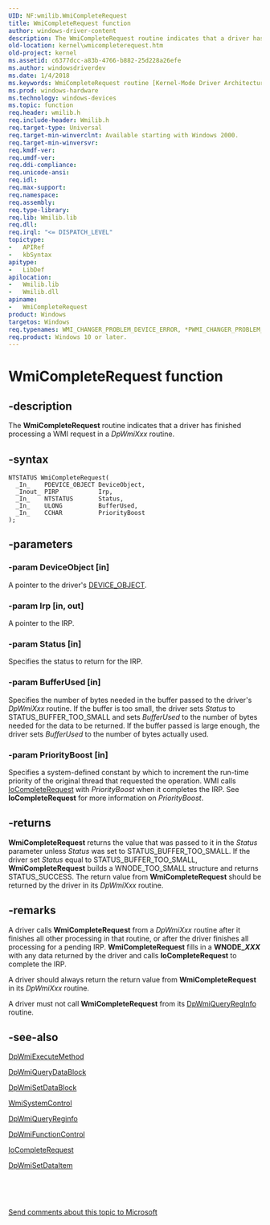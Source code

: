 ```yaml
---
UID: NF:wmilib.WmiCompleteRequest
title: WmiCompleteRequest function
author: windows-driver-content
description: The WmiCompleteRequest routine indicates that a driver has finished processing a WMI request in a DpWmiXxx routine.
old-location: kernel\wmicompleterequest.htm
old-project: kernel
ms.assetid: c6377dcc-a83b-4766-b882-25d228a26efe
ms.author: windowsdriverdev
ms.date: 1/4/2018
ms.keywords: WmiCompleteRequest routine [Kernel-Mode Driver Architecture], WmiCompleteRequest, kernel.wmicompleterequest, wmilib/WmiCompleteRequest, k902_08bc200c-67e2-4806-b744-621f31ec6af3.xml
ms.prod: windows-hardware
ms.technology: windows-devices
ms.topic: function
req.header: wmilib.h
req.include-header: Wmilib.h
req.target-type: Universal
req.target-min-winverclnt: Available starting with Windows 2000.
req.target-min-winversvr: 
req.kmdf-ver: 
req.umdf-ver: 
req.ddi-compliance: 
req.unicode-ansi: 
req.idl: 
req.max-support: 
req.namespace: 
req.assembly: 
req.type-library: 
req.lib: Wmilib.lib
req.dll: 
req.irql: "<= DISPATCH_LEVEL"
topictype:
-	APIRef
-	kbSyntax
apitype:
-	LibDef
apilocation:
-	Wmilib.lib
-	Wmilib.dll
apiname:
-	WmiCompleteRequest
product: Windows
targetos: Windows
req.typenames: WMI_CHANGER_PROBLEM_DEVICE_ERROR, *PWMI_CHANGER_PROBLEM_DEVICE_ERROR
req.product: Windows 10 or later.
---
```


# WmiCompleteRequest function


## -description


The <b>WmiCompleteRequest</b> routine indicates that a driver has finished processing a WMI request in a <i>DpWmiXxx</i> routine.


## -syntax


````
NTSTATUS WmiCompleteRequest(
  _In_    PDEVICE_OBJECT DeviceObject,
  _Inout_ PIRP           Irp,
  _In_    NTSTATUS       Status,
  _In_    ULONG          BufferUsed,
  _In_    CCHAR          PriorityBoost 
);
````


## -parameters




### -param DeviceObject [in]

A pointer to the driver's <a href="..\wdm\ns-wdm-_device_object.md">DEVICE_OBJECT</a>.


### -param Irp [in, out]

A pointer to the IRP. 


### -param Status [in]

Specifies the status to return for the IRP. 


### -param BufferUsed [in]

Specifies the number of bytes needed in the buffer passed to the driver's <i>DpWmiXxx</i> routine. If the buffer is too small, the driver sets <i>Status</i> to STATUS_BUFFER_TOO_SMALL and sets <i>BufferUsed</i> to the number of bytes needed for the data to be returned. If the buffer passed is large enough, the driver sets <i>BufferUsed</i> to the number of bytes actually used. 


### -param PriorityBoost [in]

Specifies a system-defined constant by which to increment the run-time priority of the original thread that requested the operation. WMI calls <a href="..\wdm\nf-wdm-iocompleterequest.md">IoCompleteRequest</a> with <i>PriorityBoost</i> when it completes the IRP. See <b>IoCompleteRequest</b> for more information on <i>PriorityBoost</i>. 


## -returns



<b>WmiCompleteRequest</b> returns the value that was passed to it in the <i>Status</i> parameter unless <i>Status</i> was set to STATUS_BUFFER_TOO_SMALL.  If the driver set <i>Status</i> equal to STATUS_BUFFER_TOO_SMALL, <b>WmiCompleteRequest</b> builds a WNODE_TOO_SMALL structure and returns STATUS_SUCCESS. The return value from <b>WmiCompleteRequest</b> should be returned by the driver in its <i>DpWmiXxx</i> routine.




## -remarks



A driver calls <b>WmiCompleteRequest</b> from a <i>DpWmiXxx</i> routine after it finishes all other processing in that routine, or after the driver finishes all processing for a pending IRP. <b>WmiCompleteRequest</b> fills in a <b>WNODE_<i>XXX</i></b> with any data returned by the driver and calls <b>IoCompleteRequest</b> to complete the IRP.

A driver should always return the return value from <b>WmiCompleteRequest</b> in its <i>DpWmiXxx</i> routine.

A driver must not call <b>WmiCompleteRequest</b> from its <a href="..\wmilib\nc-wmilib-wmi_query_reginfo_callback.md">DpWmiQueryRegInfo</a> routine. 




## -see-also

<a href="..\wmilib\nc-wmilib-wmi_execute_method_callback.md">DpWmiExecuteMethod</a>



<a href="..\wmilib\nc-wmilib-wmi_query_datablock_callback.md">DpWmiQueryDataBlock</a>



<a href="..\wmilib\nc-wmilib-wmi_set_datablock_callback.md">DpWmiSetDataBlock</a>



<a href="..\wmilib\nf-wmilib-wmisystemcontrol.md">WmiSystemControl</a>



<a href="..\wmilib\nc-wmilib-wmi_query_reginfo_callback.md">DpWmiQueryReginfo</a>



<a href="..\wmilib\nc-wmilib-wmi_function_control_callback.md">DpWmiFunctionControl</a>



<a href="..\wdm\nf-wdm-iocompleterequest.md">IoCompleteRequest</a>



<a href="..\wmilib\nc-wmilib-wmi_set_dataitem_callback.md">DpWmiSetDataItem</a>



 

 

<a href="mailto:wsddocfb@microsoft.com?subject=Documentation%20feedback [kernel\kernel]:%20WmiCompleteRequest routine%20 RELEASE:%20(1/4/2018)&amp;body=%0A%0APRIVACY STATEMENT%0A%0AWe use your feedback to improve the documentation. We don't use your email address for any other purpose, and we'll remove your email address from our system after the issue that you're reporting is fixed. While we're working to fix this issue, we might send you an email message to ask for more info. Later, we might also send you an email message to let you know that we've addressed your feedback.%0A%0AFor more info about Microsoft's privacy policy, see http://privacy.microsoft.com/en-us/default.aspx." title="Send comments about this topic to Microsoft">Send comments about this topic to Microsoft</a>

